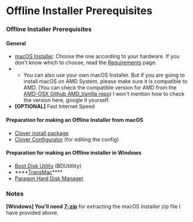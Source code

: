 # Offline Installer Prerequisites

### Offline Installer Prerequisites

#### General

* [macOS Installer](https://drive.google.com/drive/folders/1Vi8LnhDlSD_qnw-nqIkAU7PFh0EWmEpB?usp=sharing). Choose the one according to your hardware. If you don't know which to choose, read the [Requirements](requirements.md#requirements) page.
* * You can also use your own macOS Installer. But if you are going to install macOS on AMD System, please make sure it is compatible to AMD. \(You can check the compatible version for AMD from the [AMD-OSX Github AMD\_Vanilla repo](https://github.com/AMD-OSX/AMD_Vanilla)\) I won't mention how to check the version here, google it yourself.
* **\[OPTIONAL\]** Fast Internet Speed

#### Preparation for making an Offline Installer from macOS

* [Clover install package](https://sourceforge.net/projects/cloverefiboot/)
* [Clover Configurator](https://mackie100projects.altervista.org/download-clover-configurator/) \(for editing the config\)

#### Preparation for making an Offline installer in Windows

* [Boot Disk Utility](http://cvad-mac.narod.ru/index/bootdiskutility_exe/0-5) \(BDUtitlity\)
* \*\*\*\*[TransMac](https://www.acutesystems.com/scrtm.htm)\*\*\*\*
* [Paragon Hard Disk Manager](https://www.paragon-software.com/free/pm-express/#)

### Notes

**\[Windows\] You'll need** [**7-zip**](https://www.7-zip.org/) for extracting the macOS Installer zip file I have provided above.

